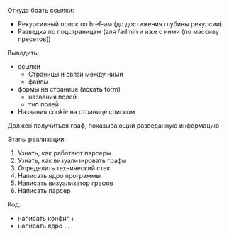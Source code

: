 Откуда брать ссылки:
- Рекурсивный поиск по href-ам (до достижения глубины рекурсии)
- Разведка по подстраницам (аля /admin и иже с ними (по массиву пресетов))

Выводить:
- ссылки
  - Страницы и связи между ними
  - файлы
- формы на странице (искать form)
  - названия полей
  - тип полей
- Названия cookie на странице списком

Должен получиться граф, показывающий разведанную информацию

Этапы реализации:
1) Узнать, как работают парсеры
2) Узнать, как визуализировать графы
3) Определить технический стек
4) Написать ядро программы
5) Написать визуализатор графов
6) Написать парсер

Код:
- написать конфиг +
- написать ядро ...